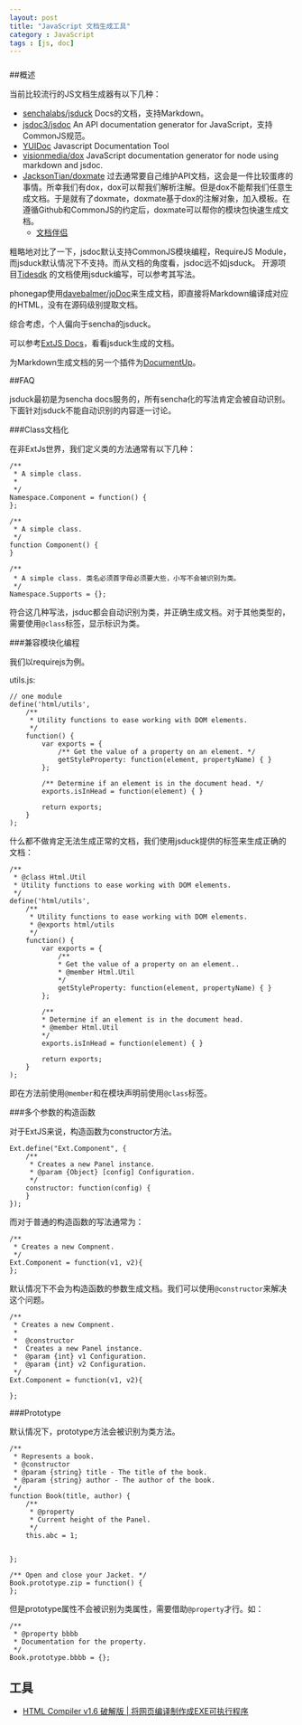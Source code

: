 ```yaml
---
layout: post
title: "JavaScript 文档生成工具"
category : JavaScript
tags : [js, doc]
---
```

### 
##概述

当前比较流行的JS文档生成器有以下几种：

- [senchalabs/jsduck](https://github.com/senchalabs/jsduck/wiki 生成类似Extjs) Docs的文档，支持Markdown。
- [jsdoc3/jsdoc](https://github.com/jsdoc3/jsdoc) An API documentation generator for JavaScript，支持CommonJS规范。
- [YUIDoc](http://yui.github.io/yuidoc/) Javascript Documentation Tool 
- [visionmedia/dox](https://github.com/visionmedia/dox) JavaScript documentation generator for node using markdown and jsdoc.
- [JacksonTian/doxmate](https://github.com/JacksonTian/doxmate) 过去通常要自己维护API文档，这会是一件比较蛋疼的事情。所幸我们有dox，dox可以帮我们解析注解。但是dox不能帮我们任意生成文档。于是就有了doxmate，doxmate基于dox的注解对象，加入模板。在遵循Github和CommonJS的约定后，doxmate可以帮你的模块包快速生成文档。
	+ [文档伴侣](http://html5ify.com/doxmate)


粗略地对比了一下，jsdoc默认支持CommonJS模块编程，RequireJS Module，而jsduck默认情况下不支持。而从文档的角度看，jsdoc远不如jsduck。
开源项目[Tidesdk](http://www.tidesdk.org/) 的文档使用jsduck编写，可以参考其写法。

phonegap使用[davebalmer/joDoc](https://github.com/davebalmer/jodoc)来生成文档，即直接将Markdown编译成对应的HTML，没有在源码级别提取文档。

综合考虑，个人偏向于sencha的jsduck。

可以参考[ExtJS Docs](http://docs.sencha.com/extjs/4.2.2/)，看看jsduck生成的文档。

为Markdown生成文档的另一个插件为[DocumentUp](http://documentup.com/)。

<!--more-->

##FAQ

jsduck最初是为sencha docs服务的，所有sencha化的写法肯定会被自动识别。下面针对jsduck不能自动识别的内容逐一讨论。

###Class文档化

在非ExtJs世界，我们定义类的方法通常有以下几种：


	/**
	 * A simple class.
	 * 
	 */
	Namespace.Component = function() {
	};

	/**
	 * A simple class.
	 */
	function Component() {
	}

	/**
	 * A simple class. 类名必须首字母必须要大些，小写不会被识别为类。
	 */
	Namespace.Supports = {};

符合这几种写法，jsduc都会自动识别为类，并正确生成文档。对于其他类型的，需要使用`@class`标签，显示标识为类。

###兼容模块化编程

我们以requirejs为例。

utils.js:

	// one module
	define('html/utils',
	    /** 
	     * Utility functions to ease working with DOM elements.
	     */
	    function() {
	        var exports = {
	            /** Get the value of a property on an element. */
	            getStyleProperty: function(element, propertyName) { }
	        };
	        
	        /** Determine if an element is in the document head. */
	        exports.isInHead = function(element) { }
	        
	        return exports;
	    }
	);

什么都不做肯定无法生成正常的文档，我们使用jsduck提供的标签来生成正确的文档：

	/** 
	 * @class Html.Util
	 * Utility functions to ease working with DOM elements.
	 */
	define('html/utils',
	    /** 
	     * Utility functions to ease working with DOM elements.
	     * @exports html/utils
	     */
	    function() {
	        var exports = {
				/** 
				* Get the value of a property on an element..
				* @member Html.Util
				*/
				getStyleProperty: function(element, propertyName) { }
	        };
	        
			/** 
			* Determine if an element is in the document head.
			* @member Html.Util
			*/
			exports.isInHead = function(element) { }
	        
	        return exports;
	    }
	);

即在方法前使用`@member`和在模块声明前使用`@class`标签。

###多个参数的构造函数

对于ExtJS来说，构造函数为constructor方法。

	Ext.define("Ext.Component", {
	    /**
	     * Creates a new Panel instance.
	     * @param {Object} [config] Configuration.
	     */
	    constructor: function(config) {
	    }
	});

而对于普通的构造函数的写法通常为：

	/**
	 * Creates a new Compnent.
	 */
	Ext.Component = function(v1, v2){
	};

默认情况下不会为构造函数的参数生成文档。我们可以使用`@constructor`来解决这个问题。

	/**
	 * Creates a new Compnent.
	 *
	 *  @constructor
	 *  Creates a new Panel instance.
	 *  @param {int} v1 Configuration.
	 *  @param {int} v2 Configuration.
	 */
	Ext.Component = function(v1, v2){

	};

###Prototype

默认情况下，prototype方法会被识别为类方法。

	/**
	 * Represents a book.
	 * @constructor
	 * @param {string} title - The title of the book.
	 * @param {string} author - The author of the book.
	 */
	function Book(title, author) {
		/**
		 * @property
		 * Current height of the Panel.
		 */
		this.abc = 1;

		
	};

	/** Open and close your Jacket. */
	Book.prototype.zip = function() {
	};

但是prototype属性不会被识别为类属性，需要借助`@property`才行。如：

	/**
	 * @property bbbb
	 * Documentation for the property.
	 */
	Book.prototype.bbbb = {};

## 工具

- [HTML Compiler v1.6 破解版 | 将网页编译制作成EXE可执行程序](http://www.ttrar.com/html/HTML-Compiler.html)